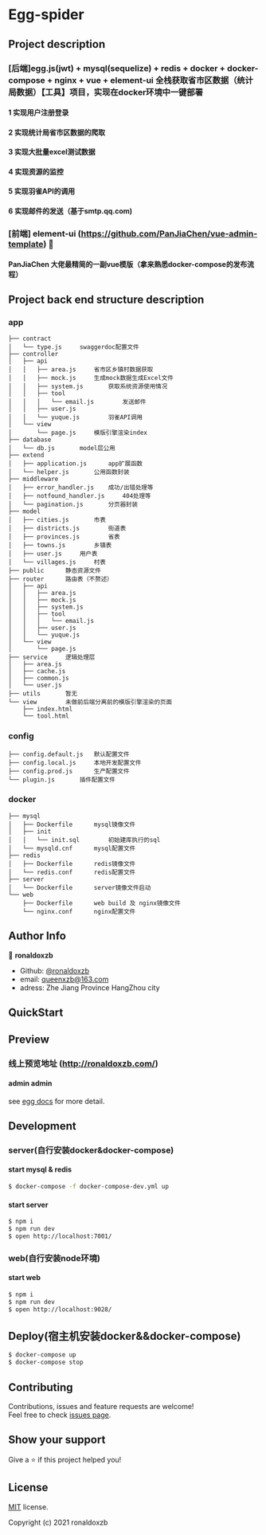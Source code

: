 # Egg-spider

## Project description
### [后端]egg.js(jwt) + mysql(sequelize) + redis + docker + docker-compose + nginx + vue + element-ui 全栈获取省市区数据（统计局数据）【工具】项目，实现在docker环境中一键部署

#### 1 实现用户注册登录
#### 2 实现统计局省市区数据的爬取
#### 3 实现大批量excel测试数据
#### 4 实现资源的监控
#### 5 实现羽雀API的调用
#### 6 实现邮件的发送（基于smtp.qq.com)

### [前端] element-ui (https://github.com/PanJiaChen/vue-admin-template) 🙏
#### PanJiaChen 大佬最精简的一副vue模版（拿来熟悉docker-compose的发布流程）

## Project back end structure description
### app
```
├── contract
│   └── type.js     swaggerdoc配置文件
├── controller
│   ├── api
│   │   ├── area.js     省市区乡镇村数据获取
│   │   ├── mock.js     生成mock数据生成Excel文件
│   │   ├── system.js       获取系统资源使用情况
│   │   ├── tool
│   │   │   └── email.js        发送邮件
│   │   ├── user.js
│   │   └── yuque.js        羽雀API调用
│   └── view
│       └── page.js     模版引擎渲染index
├── database
│   └── db.js       model层公用
├── extend
│   ├── application.js      app扩展函数
│   └── helper.js       公用函数封装
├── middleware
│   ├── error_handler.js    成功/出错处理等
│   ├── notfound_handler.js     404处理等
│   └── pagination.js       分页器封装
├── model
│   ├── cities.js       市表
│   ├── districts.js        街道表
│   ├── provinces.js        省表
│   ├── towns.js        乡镇表
│   ├── user.js     用户表
│   └── villages.js     村表
├── public      静态资源文件
├── router      路由表（不赘述）
│   ├── api
│   │   ├── area.js     
│   │   ├── mock.js
│   │   ├── system.js
│   │   ├── tool
│   │   │   └── email.js
│   │   ├── user.js
│   │   └── yuque.js
│   └── view
│       └── page.js
├── service     逻辑处理层
│   ├── area.js     
│   ├── cache.js
│   ├── common.js
│   └── user.js
├── utils       暂无
└── view        未做前后端分离前的模版引擎渲染的页面
    ├── index.html
    └── tool.html
```
### config
```
├── config.default.js   默认配置文件
├── config.local.js     本地开发配置文件
├── config.prod.js      生产配置文件
└── plugin.js       插件配置文件
```
### docker
```
├── mysql
│   ├── Dockerfile      mysql镜像文件
│   ├── init
│   │   └── init.sql        初始建库执行的sql   
│   └── mysqld.cnf      mysql配置文件
├── redis
│   ├── Dockerfile      redis镜像文件
│   └── redis.conf      redis配置文件
├── server
│   └── Dockerfile      server镜像文件启动
└── web
    ├── Dockerfile      web build 及 nginx镜像文件
    └── nginx.conf      nginx配置文件
```
## Author Info
👤 **ronaldoxzb**

* Github: [@ronaldoxzb](https://github.com/ronaldoxzb)
* email: queenxzb@163.com
* adress:  Zhe Jiang Province HangZhou city

## QuickStart

## Preview
### 线上预览地址 (http://ronaldoxzb.com/) 
#### admin admin

<!-- add docs here for user -->

see [egg docs][egg] for more detail.

## Development
### server(自行安装docker&docker-compose)
#### start mysql & redis

```bash
$ docker-compose -f docker-compose-dev.yml up     
```
#### start server

```bash
$ npm i
$ npm run dev
$ open http://localhost:7001/
```
### web(自行安装node环境)

#### start web

```bash
$ npm i
$ npm run dev
$ open http://localhost:9028/
```
## Deploy(宿主机安装docker&&docker-compose)
<!-- start stop -->
```bash
$ docker-compose up
$ docker-compose stop
```
[egg]: https://eggjs.org
## Contributing

Contributions, issues and feature requests are welcome!<br />Feel free to check [issues page](https://github.com/ronaldoxzb/egg-spider/issues).

## Show your support

Give a ⭐️ if this project helped you!
## License

[MIT](https://github.com/ronaldoxzb/egg-spider/blob/master/LICENSE) license.

Copyright (c) 2021 ronaldoxzb

